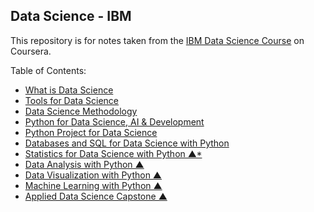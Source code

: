 ## Data Science - IBM

This repository is for notes taken from the [IBM Data Science Course](https://www.coursera.org/professional-certificates/ibm-data-science) on Coursera.

Table of Contents:

- [What is Data Science](01-What_is_Data_Science/readme.md)
- [Tools for Data Science](02-Tools_for_Data_Science/readme.md)
- [Data Science Methodology](03-Data_Science_Methodology/readme.md)
- [Python for Data Science, AI & Development](04-Python_for_Data_Science,AI_&_Development/readme.md)
- [Python Project for Data Science](c05-python-project-for-data-science/readme.md)
- [Databases and SQL for Data Science with Python](c06-databases-and-sql-for-data-science-with-python/readme.md)
- [Statistics for Data Science with Python &#9650;*](c06-Statistics-for-Data-Science-with-Python/readme.md)
- [Data Analysis with Python &#9650;](c07-data-analysis-with-python/readme.md)
- [Data Visualization with Python &#9650;](c08-data-visualization-with-python/readme.md)
- [Machine Learning with Python &#9650;](c09-machine-learning-with-python/readme.md)
- [Applied Data Science Capstone &#9650;](c10-applied-data-science-capstone/readme.md)

